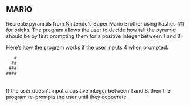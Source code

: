 ## MARIO
Recreate pyramids from Nintendo's Super Mario Brother using hashes (#) for bricks. The program allows the user to decide how tall the pyramid should be by first prompting them for a positive integer between 1 and 8. 

Here’s how the program works if the user inputs 4 when prompted:


       #
      ##
     ###
    ####
   #####
  ######

If the user doesn’t input a positive integer between 1 and 8, then the program re-prompts the user until they cooperate.
